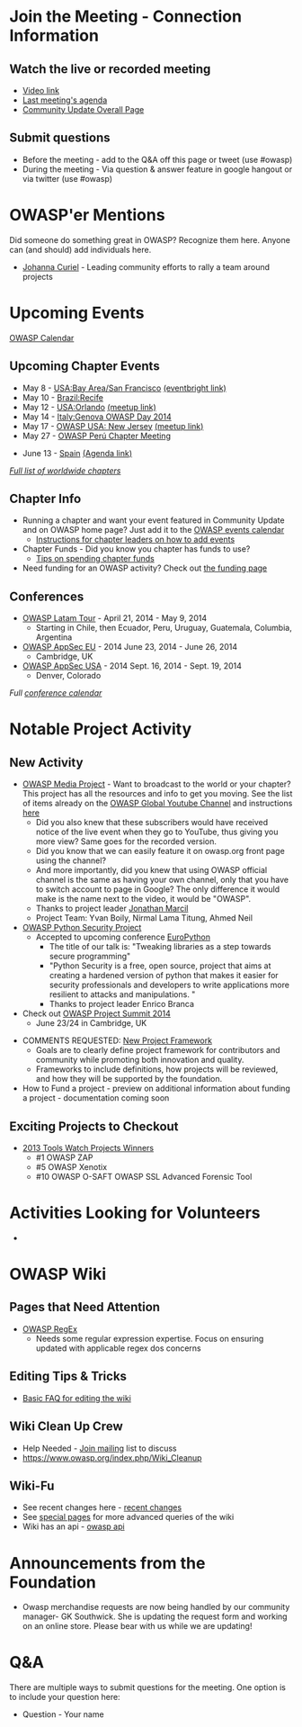 # Join the Meeting - Connection Information

## Watch the live or recorded meeting

  - [Video
    link](https://plus.google.com/events/cfmivfmvn63gn7002umiakel8r0)
  - [Last meeting's
    agenda](https://www.owasp.org/index.php/CommunityUpdates/2014-04-22)
  - [Community Update Overall
    Page](https://www.owasp.org/index.php/CommunityUpdates)

## Submit questions

  - Before the meeting - add to the Q\&A off this page or tweet (use
    \#owasp)
  - During the meeting - Via question & answer feature in google hangout
    or via twitter (use \#owasp)

# OWASP'er Mentions

Did someone do something great in OWASP? Recognize them here. Anyone can
(and should) add individuals here.

  - [Johanna
    Curiel](https://www.owasp.org/index.php/User:Johanna_Curiel) -
    Leading community efforts to rally a team around projects

# Upcoming Events

[OWASP
Calendar](http://www.google.com/calendar/embed?src=hl6cjgs6ep1h7oniqgueu2bhbo%40group.calendar.google.com&ctz=America/Los_Angeles)

## Upcoming Chapter Events

  - May 8 - [USA:Bay Area/San
    Francisco](https://www.owasp.org/index.php/Bay_Area) [(eventbright
    link)](http://www.eventbrite.com/e/owasp-chapter-meeting-in-redwood-city-hosted-by-eventbright-tickets-11429444777)
  - May 10 - [Brazil:Recife](https://www.owasp.org/index.php/Recife)
  - May 12 - [USA:Orlando](https://www.owasp.org/index.php/Orlando)
    [(meetup link)](http://www.meetup.com/OWASP-Orlando/)
  - May 14 - [Italy:Genova OWASP
    Day 2014](https://www.owasp.org/index.php/Italy_OWASP_Day_2014_Genova)
  - May 17 - [OWASP USA: New
    Jersey](http://www.meetup.com/OWASP-New-Jersey/events/172449462/)
    [(meetup
    link)](http://www.meetup.com/OWASP-New-Jersey/events/172449462/)
  - May 27 - [OWASP Perú Chapter
    Meeting](https://www.owasp.org/index.php/Peru#tab=Chapter_Meeting)

<!-- end list -->

  - June 13 - [Spain](https://www.owasp.org/index.php/Spain) [(Agenda
    link)](https://www.owasp.org/index.php/Spain/Agenda_Chapter_Meeting)

*[Full list of worldwide
chapters](https://www.owasp.org/index.php/OWASP_Chapter)*

## Chapter Info

  - Running a chapter and want your event featured in Community Update
    and on OWASP home page? Just add it to the [OWASP events
    calendar](http://www.google.com/calendar/embed?src=hl6cjgs6ep1h7oniqgueu2bhbo%40group.calendar.google.com&ctz=America/Los_Angeles)
      - [Instructions for chapter leaders on how to add
        events](https://www.owasp.org/index.php/Chapter_Handbook/Chapter_7:_Organizing_Chapter_Meetings#OWASP_Calendar)
  - Chapter Funds - Did you know you chapter has funds to use?
      - [Tips on spending chapter
        funds](https://www.owasp.org/index.php/Chapter_Handbook/Chapter_4:_Chapter_Administration#Handling_Money)
  - Need funding for an OWASP activity? Check out [the funding
    page](https://www.owasp.org/index.php/Funding)

## Conferences

  - [OWASP Latam Tour](https://www.owasp.org/index.php/LatamTour2014) -
    April 21, 2014 - May 9, 2014
      - Starting in Chile, then Ecuador, Peru, Uruguay, Guatemala,
        Columbia, Argentina
  - [OWASP AppSec EU](https://2014.appsec.eu/) - 2014 June 23, 2014 -
    June 26, 2014
      - Cambridge, UK
  - [OWASP AppSec USA](http://appsecusa.org/) - 2014 Sept. 16, 2014 -
    Sept. 19, 2014
      - Denver, Colorado

*Full [conference
calendar](https://www.owasp.org/index.php/Category:OWASP_AppSec_Conference)*

# Notable Project Activity

## New Activity

  - [OWASP Media
    Project](https://www.owasp.org/index.php/OWASP_Media_Project) - Want
    to broadcast to the world or your chapter? This project has all the
    resources and info to get you moving. See the list of items already
    on the [OWASP Global Youtube
    Channel](https://www.youtube.com/user/OWASPGLOBAL) and instructions
    [here](https://www.owasp.org/index.php/OWASP_Media_Project#tab=Help)
      - Did you also knew that these subscribers would have received
        notice of the live event when they go to YouTube, thus giving
        you more view? Same goes for the recorded version.
      - Did you know that we can easily feature it on owasp.org front
        page using the channel?
      - And more importantly, did you knew that using OWASP official
        channel is the same as having your own channel, only that you
        have to switch account to page in Google? The only difference it
        would make is the name next to the video, it would be "OWASP".
      - Thanks to project leader [Jonathan
        Marcil](https://www.owasp.org/index.php/User:Jonathan_Marcil)
      - Project Team: Yvan Boily, Nirmal Lama Titung, Ahmed Neil
  - [OWASP Python Security
    Project](https://www.owasp.org/index.php/OWASP_Python_Security_Project)
    - Accepted to upcoming conference
    [EuroPython](https://ep2014.europython.eu/en/event/schedule/)
      - The title of our talk is: "Tweaking libraries as a step towards
        secure programming"
      - "Python Security is a free, open source, project that aims at
        creating a hardened version of python that makes it easier for
        security professionals and developers to write applications more
        resilient to attacks and manipulations. "
      - Thanks to project leader Enrico Branca
  - Check out [OWASP Project
    Summit 2014](https://www.owasp.org/index.php/OWASP_Project_Summit_2014)
    - June 23/24 in Cambridge, UK

<!-- end list -->

  - COMMENTS REQUESTED: [New Project
    Framework](https://www.owasp.org/index.php/Governance/ProjectProgramModels)
      - Goals are to clearly define project framework for contributors
        and community while promoting both innovation and quality.
      - Frameworks to include definitions, how projects will be
        reviewed, and how they will be supported by the foundation.
  - How to Fund a project - preview on additional information about
    funding a project - documentation coming soon

## Exciting Projects to Checkout

  - [2013 Tools Watch Projects
    Winners](http://www.toolswatch.org/2013/12/2013-top-security-tools-as-voted-by-toolswatch-org-readers/)
      - \#1 OWASP ZAP
      - \#5 OWASP Xenotix
      - \#10 OWASP O-SAFT OWASP SSL Advanced Forensic Tool

# Activities Looking for Volunteers

  -
# OWASP Wiki

## Pages that Need Attention

  - [OWASP
    RegEx](https://www.owasp.org/index.php?title=OWASP_Validation_Regex_Repository)
    - Needs some regular expression expertise. Focus on ensuring updated
    with applicable regex dos concerns

## Editing Tips & Tricks

  - [Basic FAQ for editing the
    wiki](https://www.owasp.org/index.php/Tutorial)

## Wiki Clean Up Crew

  - Help Needed - [Join
    mailing](https://lists.owasp.org/mailman/listinfo/owasp-wiki-editors)
    list to discuss
  - <https://www.owasp.org/index.php/Wiki_Cleanup>

## Wiki-Fu

  - See recent changes here - [recent
    changes](https://www.owasp.org/index.php?title=Special:Recentchanges&limit=100&hidebots=0)
  - See [special
    pages](https://www.owasp.org/index.php/Special:SpecialPages) for
    more advanced queries of the wiki
  - Wiki has an api - [owasp api](https://www.owasp.org/api.php)

# Announcements from the Foundation

  - Owasp merchandise requests are now being handled by our community
    manager- GK Southwick. She is updating the request form and working
    on an online store. Please bear with us while we are updating\!

# Q\&A

There are multiple ways to submit questions for the meeting. One option
is to include your question here:

  - Question - Your name